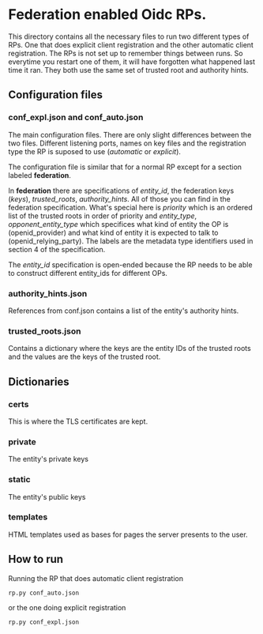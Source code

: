 # Federation enabled Oidc RPs.

This directory contains all the necessary files to run two
different types of RPs. One that does explicit client registration
and the other automatic client registration. The RPs is not set up to 
remember things between runs.
So everytime you restart one of them, it will have forgotten what happened last
time it ran. They both use the same set of trusted root and authority hints.

## Configuration files

### conf_expl.json and conf_auto.json

The main configuration files. There are only slight differences between
the two files. Different listening ports, names on key files and the
registration type the RP is suposed to use (_automatic_ or _explicit_).

The configuration file is similar that for a normal RP except for a section
labeled **federation**.

In **federation** there are specifications of _entity_id_,
the federation keys (_keys_), _trusted_roots_, _authority_hints_.
All of those you can find in the federation specification.
What's special here is _priority_ which is an ordered list of
the trusted roots in order of priority and _entity_type_, 
_opponent_entity_type_ which specifices what kind of entity the OP
is (openid_provider) and what kind of entity it is expected to
talk to (openid_relying_party). The labels are the metadata type identifiers
used in section 4 of the specification.

The _entity_id_ specification is open-ended because the RP needs to be
able to construct different entity_ids for different OPs.

### authority_hints.json

References from conf.json contains a list of the entity's authority hints.

### trusted_roots.json

Contains a dictionary where the keys are the entity IDs of the trusted roots
and the values are the keys of the trusted root.

## Dictionaries

### certs

This is where the TLS certificates are kept.

### private

The entity's private keys

### static

The entity's public keys

### templates

HTML templates used as bases for pages the server presents to the user.

## How to run

Running the RP that does automatic client registration

````
rp.py conf_auto.json 
````

or the one doing explicit registration

````
rp.py conf_expl.json 
````
